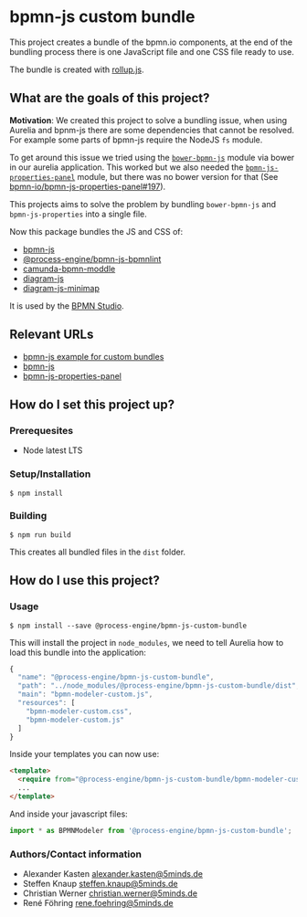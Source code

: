 # bpmn-js custom bundle

This project creates a bundle of the bpmn.io components, at the end of
the bundling process there is one JavaScript file and one CSS file ready to use.

The bundle is created with [rollup.js](https://rollupjs.org/).

## What are the goals of this project?

**Motivation**: We created this project to solve a bundling issue, when using
Aurelia and bpnm-js there are some dependencies that cannot be resolved. For
example some parts of bpmn-js require the NodeJS `fs` module.

To get around this issue we tried using the [`bower-bpmn-js`](https://github.com/bpmn-io/bower-bpmn-js)
module via bower in our aurelia application. This worked but we also needed
the [`bpmn-js-properties-panel`](https://github.com/bpmn-io/bpmn-js-properties-panel)
module, but there was no bower version for that (See [bpmn-io/bpmn-js-properties-panel#197](https://github.com/bpmn-io/bpmn-js-properties-panel/issues/197)).

This projects aims to solve the problem by bundling `bower-bpmn-js` and
`bpmn-js-properties` into a single file.

Now this package bundles the JS and CSS of:
- [bpmn-js](https://github.com/bpmn-io/bpmn-js)
- [@process-engine/bpmn-js-bpmnlint](https://github.com/process-engine/bpmn-js-bpmnlint)
- [camunda-bpmn-moddle](https://github.com/camunda/camunda-bpmn-moddle)
- [diagram-js](https://github.com/bpmn-io/diagram-js)
- [diagram-js-minimap](https://github.com/bpmn-io/diagram-js-minimap)

It is used by the [BPMN Studio](https://github.com/process-engine/bpmn-studio).

## Relevant URLs

* [bpmn-js example for custom bundles](https://github.com/bpmn-io/bpmn-js-examples/tree/master/custom-bower-bundle)
* [bpmn-js](https://github.com/bpmn-io/bpmn-js)
* [bpmn-js-properties-panel](https://github.com/bpmn-io/bpmn-js-properties-panel)

## How do I set this project up?

### Prerequesites

* Node latest LTS

### Setup/Installation

```shell
$ npm install
```

### Building

```shell
$ npm run build
```

This creates all bundled files in the `dist` folder.

## How do I use this project?

### Usage

```shell
$ npm install --save @process-engine/bpmn-js-custom-bundle
```

This will install the project in `node_modules`, we need to tell Aurelia
how to load this bundle into the application:

```javascript
{
  "name": "@process-engine/bpmn-js-custom-bundle",
  "path": "../node_modules/@process-engine/bpmn-js-custom-bundle/dist",
  "main": "bpmn-modeler-custom.js",
  "resources": [
    "bpmn-modeler-custom.css",
    "bpmn-modeler-custom.js"
  ]
}
```

Inside your templates you can now use:

```html
<template>
  <require from="@process-engine/bpmn-js-custom-bundle/bpmn-modeler-custom.css"></require>  
  ...
</template>
```

And inside your javascript files:

```javascript
import * as BPMNModeler from '@process-engine/bpmn-js-custom-bundle';
```

### Authors/Contact information

- Alexander Kasten <alexander.kasten@5minds.de>
- Steffen Knaup <steffen.knaup@5minds.de>
- Christian Werner <christian.werner@5minds.de>
- René Föhring <rene.foehring@5minds.de>
